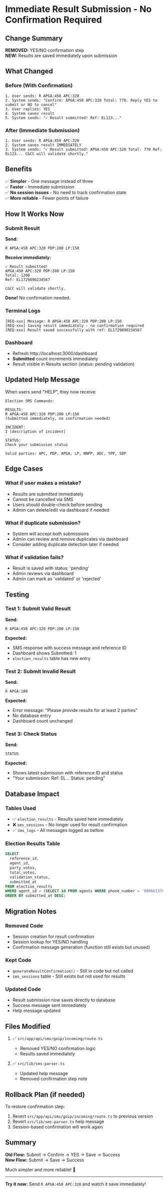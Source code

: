 # Immediate Result Submission - No Confirmation Required

## Change Summary

**REMOVED:** YES/NO confirmation step  
**NEW:** Results are saved immediately upon submission

## What Changed

### Before (With Confirmation)
```
1. User sends: R APGA:450 APC:320
2. System sends: "Confirm: APGA:450 APC:320 Total: 770. Reply YES to submit or NO to cancel"
3. User replies: YES
4. System saves result
5. System sends: "✓ Result submitted! Ref: EL123..."
```

### After (Immediate Submission)
```
1. User sends: R APGA:450 APC:320
2. System saves result IMMEDIATELY
3. System sends: "✓ Result submitted! APGA:450 APC:320 Total: 770 Ref: EL123... C&CC will validate shortly."
```

## Benefits

✅ **Simpler** - One message instead of three  
✅ **Faster** - Immediate submission  
✅ **No session issues** - No need to track confirmation state  
✅ **More reliable** - Fewer points of failure

## How It Works Now

### Submit Result
**Send:**
```
R APGA:450 APC:320 PDP:280 LP:150
```

**Receive immediately:**
```
✓ Result submitted!
APGA:450 APC:320 PDP:280 LP:150
Total: 1200
Ref: EL1729890234567

C&CC will validate shortly.
```

**Done!** No confirmation needed.

### Terminal Logs
```
[REQ-xxx] Message: R APGA:450 APC:320 PDP:280 LP:150
[REQ-xxx] Saving result immediately - no confirmation required
[REQ-xxx] Result saved successfully with ref: EL1729890234567
```

### Dashboard
- Refresh http://localhost:3000/dashboard
- **Submitted** count increments immediately
- Result visible in Results section (status: pending validation)

## Updated Help Message

When users send "HELP", they now receive:
```
Election SMS Commands:

RESULTS:
R APGA:450 APC:320 PDP:280 LP:150
(Submitted immediately, no confirmation needed)

INCIDENT:
I [description of incident]

STATUS:
Check your submission status

Valid parties: APC, PDP, APGA, LP, NNPP, ADC, YPP, SDP
```

## Edge Cases

### What if user makes a mistake?
- Results are submitted immediately
- Cannot be cancelled via SMS
- Users should double-check before sending
- Admin can delete/edit via dashboard if needed

### What if duplicate submission?
- System will accept both submissions
- Admin can review and remove duplicates via dashboard
- Consider adding duplicate detection later if needed

### What if validation fails?
- Result is saved with status: 'pending'
- Admin reviews via dashboard
- Admin can mark as 'validated' or 'rejected'

## Testing

### Test 1: Submit Valid Result
**Send:**
```
R APGA:450 APC:320 PDP:280 LP:150
```

**Expected:**
- SMS response with success message and reference ID
- Dashboard shows Submitted: 1
- `election_results` table has new entry

### Test 2: Submit Invalid Result
**Send:**
```
R APGA:100
```

**Expected:**
- Error message: "Please provide results for at least 2 parties"
- No database entry
- Dashboard count unchanged

### Test 3: Check Status
**Send:**
```
STATUS
```

**Expected:**
- Shows latest submission with reference ID and status
- "Your submission: Ref: EL... Status: pending"

## Database Impact

### Tables Used
- ✅ `election_results` - Results saved here immediately
- ❌ `sms_sessions` - No longer used for result confirmation
- ✅ `sms_logs` - All messages logged as before

### Election Results Table
```sql
SELECT 
  reference_id,
  agent_id,
  party_votes,
  total_votes,
  validation_status,
  submitted_at
FROM election_results
WHERE agent_id = (SELECT id FROM agents WHERE phone_number = '08066137843')
ORDER BY submitted_at DESC;
```

## Migration Notes

### Removed Code
- Session creation for result confirmation
- Session lookup for YES/NO handling
- Confirmation message generation (function still exists but unused)

### Kept Code
- `generateResultConfirmation()` - Still in code but not called
- `sms_sessions` table - Still exists but not used for results

### Updated Code
- Result submission now saves directly to database
- Success message sent immediately
- Help message updated

## Files Modified

1. ✅ `src/app/api/sms/goip/incoming/route.ts`
   - Removed YES/NO confirmation logic
   - Results saved immediately
   
2. ✅ `src/lib/sms-parser.ts`
   - Updated help message
   - Removed confirmation step note

## Rollback Plan (if needed)

To restore confirmation step:
1. Revert `src/app/api/sms/goip/incoming/route.ts` to previous version
2. Revert `src/lib/sms-parser.ts` help message
3. Session-based confirmation will work again

## Summary

**Old Flow:** Submit → Confirm → YES → Save → Success  
**New Flow:** Submit → Save → Success

Much simpler and more reliable! 🎉

---

**Try it now:** Send `R APGA:450 APC:320` and watch it save immediately!
